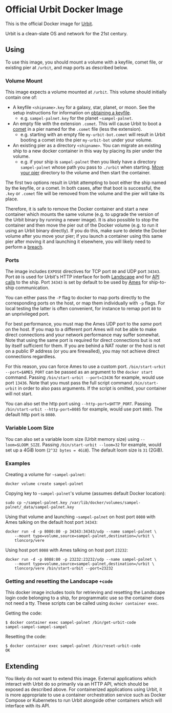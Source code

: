 # Official Urbit Docker Image

This is the official Docker image for [Urbit](https://urbit.org).

Urbit is a clean-slate OS and network for the 21st century.

## Using

To use this image, you should mount a volume with a keyfile, comet file, or
existing pier at `/urbit`, and map ports as described below.

### Volume Mount

This image expects a volume mounted at `/urbit`. This volume should initially
contain one of:
- A keyfile `<shipname>.key` for a galaxy, star, planet, or moon. See the 
  setup instructions for information on
  [obtaining a keyfile](https://urbit.org/getting-started/get-id).
    - e.g. `sampel-palnet.key` for the planet `~sampel-palnet`.
- An empty file with the extension `.comet`. This will cause Urbit to boot a
  [comet](https://urbit.org/docs/glossary/comet/) in a pier named for the
  `.comet` file (less the extension).
    - e.g. starting with an empty file `my-urbit-bot.comet` will result in Urbit
      booting a comet into the pier `my-urbit-bot` under your volume.
- An existing pier as a directory `<shipname>`. You can migrate an existing ship
  to a new docker container in this way by placing its pier under the volume.
    - e.g. if your ship is `sampel-palnet` then you likely have a directory
      `sampel-palnet` whose path you pass to `./urbit` when starting.
      [Move your pier](https://operators.urbit.org/manual/os/basics#moving-your-pier)
      directory to the volume and then start the container.

The first two options result in Urbit attempting to boot either the ship named
by the keyfile, or a comet. In both cases, after that boot is successful, the
`.key` or `.comet` file will be removed from the volume and the pier will take
its place.

Therefore, it is safe to remove the Docker container and start a new container
which mounts the same volume (e.g. to upgrade the version of the Urbit binary
by running a newer image). It is also possible to stop the container and then
move the pier out of the Docker volume (e.g. to run it using an Urbit binary
directly). If you do this, make sure to delete the Docker volume after you move
your pier; if you launch a container using this same pier after moving it and
launching it elsewhere, you will likely need to perform a
[breach](https://developers.urbit.org/reference/glossary/reset).

### Ports

The image includes `EXPOSE` directives for TCP port `80` and UDP port `34343`.
Port `80` is used for Urbit's HTTP interface for both
[Landscape](https://urbit.org/docs/glossary/landscape/) and for
[API calls](https://developers.urbit.org/guides/additional/http-api-guide) to
the ship. Port `34343` is set by default to be used by
[Ames](https://urbit.org/docs/glossary/ames/) for ship-to-ship communication.

You can either pass the `-P` flag to docker to map ports directly to the
corresponding ports on the host, or map them individually with `-p` flags. For
local testing the latter is often convenient, for instance to remap port `80` to
an unprivileged port.

For best performance, you must map the Ames UDP port to the *same* port on the
host. If you map to a different port Ames will not be able to make direct
connections and your network performance may suffer somewhat. Note that using
the same port is required for direct connections but is not by itself sufficient
for them. If you are behind a NAT router or the host is not on a public IP
address (or you are firewalled), you may not achieve direct connections
regardless.

For this reason, you can force Ames to use a custom port.
`/bin/start-urbit --port=$AMES_PORT` can be passed as an argument to the
`docker start` command. Passing `/bin/start-urbit --port=13436` for example,
would use port `13436`. Note that you must pass the full script command
`/bin/start-urbit` in order to also pass arguments. If the script is omitted,
your container will not start.

You can also set the http port using `--http-port=$HTTP_PORT`. Passing
`/bin/start-urbit --http-port=8085` for example, would use port `8085`. The
default http port is `8080`.

### Variable Loom Size

You can also set a variable loom size (Urbit memory size) using
`--loom=$LOOM_SIZE`. Passing `/bin/start-urbit --loom=32` for example, would set
up a 4GiB loom (`2^32 bytes = 4GiB`). The default loom size is `31` (2GiB).

### Examples

Creating a volume for `~sampel-palnet`:
```
docker volume create sampel-palnet
```

Copying key to `~sampel-palnet`'s volume (assumes default Docker location):
```
sudo cp ~/sampel-palnet.key /var/lib/docker/volumes/sampel-palnet/_data/sampel-palnet.key
```

Using that volume and launching `~sampel-palnet` on host port `8080` with Ames
talking on the default host port `34343`:
```
docker run -d -p 8080:80 -p 34343:34343/udp --name sampel-palnet \
    --mount type=volume,source=sampel-palnet,destination=/urbit \
    tloncorp/vere
```

Using host port `8088` with Ames talking on host port `23232`:
```
docker run -d -p 8088:80 -p 23232:23232/udp --name sampel-palnet \
    --mount type=volume,source=sampel-palnet,destination=/urbit \
    tloncorp/vere /bin/start-urbit --port=23232
```

### Getting and resetting the Landscape `+code`

This docker image includes tools for retrieving and resetting the Landscape
login code belonging to a ship, for programmatic use so the container does not
need a tty. These scripts can be called using `docker container exec`.

Getting the code:
```
$ docker container exec sampel-palnet /bin/get-urbit-code
sampel-sampel-sampel-sampel
```

Resetting the code:
```
$ docker container exec sampel-palnet /bin/reset-urbit-code
OK
```

## Extending

You likely do not want to extend this image. External applications which
interact with Urbit do so primarily via an HTTP API, which should be exposed as
described above. For containerized applications using Urbit, it is more
appropriate to use a container orchestration service such as Docker Compose or
Kubernetes to run Urbit alongside other containers which will interface with its
API.
